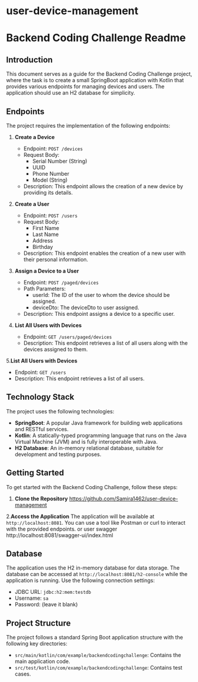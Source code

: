 # user-device-management
# Backend Coding Challenge Readme

## Introduction
This document serves as a guide for the Backend Coding Challenge project, where the task is to create a small SpringBoot application with Kotlin that provides various endpoints for managing devices and users. The application should use an H2 database for simplicity.

## Endpoints
The project requires the implementation of the following endpoints:

1. **Create a Device**
    - Endpoint: `POST /devices`
    - Request Body:
        - Serial Number (String)
        - UUID
        - Phone Number
        - Model (String)
    - Description: This endpoint allows the creation of a new device by providing its details.

2. **Create a User**
    - Endpoint: `POST /users`
    - Request Body:
        - First Name
        - Last Name
        - Address
        - Birthday
    - Description: This endpoint enables the creation of a new user with their personal information.

3. **Assign a Device to a User**
    - Endpoint: `POST /paged/devices`
    - Path Parameters:
        - userId: The ID of the user to whom the device should be assigned.
        - deviceDto: The deviceDto to user assigned.
    - Description: This endpoint assigns a device to a specific user.

4. **List All Users with Devices**
    - Endpoint: `GET /users/paged/devices`
    - Description: This endpoint retrieves a list of all users along with the devices assigned to them.
   
5.**List All Users with Devices**
   - Endpoint: `GET /users`
   - Description: This endpoint retrieves a list of all users.

## Technology Stack
The project uses the following technologies:

- **SpringBoot**: A popular Java framework for building web applications and RESTful services.
- **Kotlin**: A statically-typed programming language that runs on the Java Virtual Machine (JVM) and is fully interoperable with Java.
- **H2 Database**: An in-memory relational database, suitable for development and testing purposes.

## Getting Started
To get started with the Backend Coding Challenge, follow these steps:

1. **Clone the Repository**
   https://github.com/Samira1462/user-device-management

2.**Access the Application**
   The application will be available at `http://localhost:8081`. You can use a tool like Postman or curl to interact with the provided endpoints.
or user swagger http://localhost:8081/swagger-ui/index.html

## Database
The application uses the H2 in-memory database for data storage. The database can be accessed at `http://localhost:8081/h2-console` while the application is running. Use the following connection settings:
- JDBC URL: `jdbc:h2:mem:testdb`
- Username: `sa`
- Password: (leave it blank)

## Project Structure
The project follows a standard Spring Boot application structure with the following key directories:

- `src/main/kotlin/com/example/backendcodingchallenge`: Contains the main application code.
- `src/test/kotlin/com/example/backendcodingchallenge`: Contains test cases.

